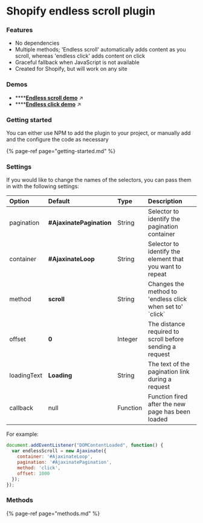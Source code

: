 # Shopify endless scroll plugin

### Features

* No dependencies
* Multiple methods; 'Endless scroll' automatically adds content as you scroll, whereas 'endless click' adds content on click
* Graceful fallback when JavaScript is not available
* Created for Shopify, but will work on any site

### Demos

* \*\*\*\*[**Endless scroll demo**](https://ajaxinate.myshopify.com/collections/all) ↗
* \*\*\*\*[**Endless click demo**](https://ajaxinate.myshopify.com/collections/all?view=endless-click) ↗

### Getting started

You can either use NPM to add the plugin to your project, or manually add and the configure the code as necessary

{% page-ref page="getting-started.md" %}

### Settings

If you would like to change the names of the selectors, you can pass them in with the following settings:

| Option | Default | Type | Description |
| :--- | :--- | :--- | :--- |
| pagination | **\#AjaxinatePagination** | String | Selector to identify the pagination container |
| container | **\#AjaxinateLoop** | String | Selector to identify the element that you want to repeat |
| method | **scroll** | String | Changes the method to 'endless click when set to' \`click\`  |
| offset | **0** | Integer | The distance required to scroll before sending a request |
| loadingText | **Loading** | String | The text of the pagination link during a request |
| callback | null | Function | Function fired after the new page has been loaded |

For example:

```javascript
document.addEventListener("DOMContentLoaded", function() {
  var endlessScroll = new Ajaxinate({
    container: '#AjaxinateLoop',
    pagination: '#AjaxinatePagination',
    method: 'click',
    offset: 1000
  });
});
```

### Methods

{% page-ref page="methods.md" %}

